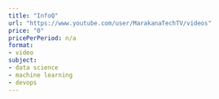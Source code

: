 ```yaml
---
title: "InfoQ"
url: "https://www.youtube.com/user/MarakanaTechTV/videos"
price: "0"
pricePerPeriod: n/a
format: 
- video
subject: 
- data science
- machine learning
- devops
---
```

